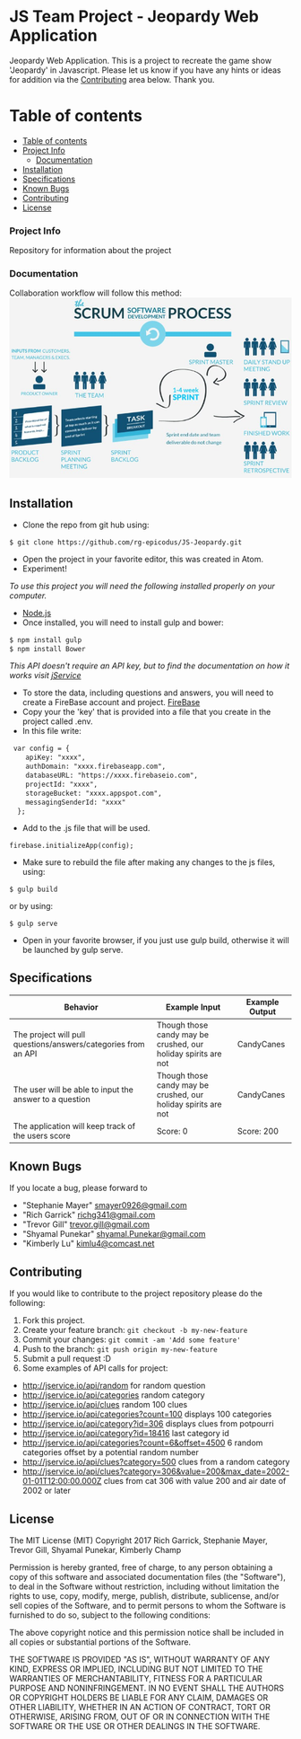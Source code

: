 # JS Team Project - Jeopardy Web Application

  Jeopardy Web Application. This is a project to recreate the game show 'Jeopardy' in Javascript.  Please let us know if you have any hints or ideas for addition via the [Contributing](#contributing) area below.  Thank you.


Table of contents
=================

  * [Table of contents](#table-of-contents)
  * [Project Info](#project-info)
    * [Documentation](#documentation)
  * [Installation](#installation)
  * [Specifications](#specifications)
  * [Known Bugs](#known-bugs)
  * [Contributing](#contributing)
  * [License](#license)

### Project Info

  Repository for information about the project


### Documentation

  Collaboration workflow will follow this method:
  ![ScreenShot](/img/scrumProcess.jpg)




## Installation

* Clone the repo from git hub using:
````
$ git clone https://github.com/rg-epicodus/JS-Jeopardy.git
````
* Open the project in your favorite editor, this was created in Atom.
* Experiment!

_To use this project you will need the following installed properly on your computer._
* [Node.js](https://nodejs.org/en/)
* Once installed, you will need to install gulp and bower:

````
$ npm install gulp
$ npm install Bower
````

_This API doesn't require an API key, but to find the documentation on how it works visit [jService](http://jservice.io/)_

* To store the data, including questions and answers, you will need to create a FireBase account and project. [FireBase](https://firebase.google.com/)
* Copy your the 'key' that is provided into a file that you create in the project called .env.
* In this file write:
````
 var config = {
    apiKey: "xxxx",
    authDomain: "xxxx.firebaseapp.com",
    databaseURL: "https://xxxx.firebaseio.com",
    projectId: "xxxx",
    storageBucket: "xxxx.appspot.com",
    messagingSenderId: "xxxx"
  };

````
* Add to the .js file that will be used.
````
firebase.initializeApp(config);
````
* Make sure to rebuild the file after making any changes to the js files, using:
````
$ gulp build
````
 or by using:
````
$ gulp serve
````
* Open in your favorite browser, if you just use gulp build, otherwise it will be launched by gulp serve.


## Specifications

| Behavior      | Example Input         | Example Output        |
| ------------- | ------------- | ------------- |
| The project will pull questions/answers/categories from an API  | Though those candy may be crushed, our holiday spirits are not | CandyCanes |
| The user will be able to input the answer to a question | Though those candy may be crushed, our holiday spirits are not | CandyCanes |
| The application will keep track of the users score | Score: 0 | Score: 200 |

## Known Bugs

  If you locate a bug, please forward to

* "Stephanie Mayer" <smayer0926@gmail.com>
* "Rich Garrick" <richg341@gmail.com>
* "Trevor Gill" <trevor.gill@gmail.com>
* "Shyamal Punekar" <shyamal.Punekar@gmail.com>
* "Kimberly Lu" <kimlu4@comcast.net>

## Contributing

If you would like to contribute to the project repository please do the following:

1. Fork this project.
2. Create your feature branch: `git checkout -b my-new-feature`
3. Commit your changes: `git commit -am 'Add some feature'`
4. Push to the branch: `git push origin my-new-feature`
5. Submit a pull request :D
6. Some examples of API calls for project:
  *  http://jservice.io/api/random for random question
  *  http://jservice.io/api/categories random category
  *  http://jservice.io/api/clues random 100 clues
  *  http://jservice.io/api/categories?count=100 displays 100 categories
  *  http://jservice.io/api/category?id=306 displays clues from potpourri
  *  http://jservice.io/api/category?id=18416 last category id
  *  http://jservice.io/api/categories?count=6&offset=4500 6 random categories offset by a potential random number
  *  http://jservice.io/api/clues?category=500 clues from a random category
  *  http://jservice.io/api/clues?category=306&value=200&max_date=2002-01-01T12:00:00.000Z clues from cat 306 with value 200 and air date of 2002 or later

## License
The MIT License (MIT)
Copyright 2017 Rich Garrick, Stephanie Mayer, Trevor Gill, Shyamal Punekar, Kimberly Champ

Permission is hereby granted, free of charge, to any person obtaining a copy of this software and associated documentation files (the "Software"), to deal in the Software without restriction, including without limitation the rights to use, copy, modify, merge, publish, distribute, sublicense, and/or sell copies of the Software, and to permit persons to whom the Software is furnished to do so, subject to the following conditions:

The above copyright notice and this permission notice shall be included in all copies or substantial portions of the Software.

THE SOFTWARE IS PROVIDED "AS IS", WITHOUT WARRANTY OF ANY KIND, EXPRESS OR IMPLIED, INCLUDING BUT NOT LIMITED TO THE WARRANTIES OF MERCHANTABILITY, FITNESS FOR A PARTICULAR PURPOSE AND NONINFRINGEMENT. IN NO EVENT SHALL THE AUTHORS OR COPYRIGHT HOLDERS BE LIABLE FOR ANY CLAIM, DAMAGES OR OTHER LIABILITY, WHETHER IN AN ACTION OF CONTRACT, TORT OR OTHERWISE, ARISING FROM, OUT OF OR IN CONNECTION WITH THE SOFTWARE OR THE USE OR OTHER DEALINGS IN THE SOFTWARE.
